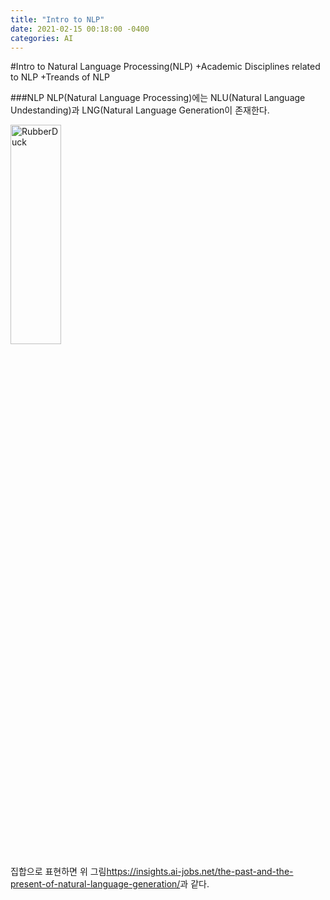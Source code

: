 ```yaml
---
title: "Intro to NLP"
date: 2021-02-15 00:18:00 -0400
categories: AI
---
```


#Intro to Natural Language Processing(NLP)
+Academic Disciplines related to NLP
+Treands of NLP

###NLP
NLP(Natural Language Processing)에는 NLU(Natural Language Undestanding)과 LNG(Natural Language Generation이 존재한다.

<img src="https://user-images.githubusercontent.com/12611645/107938878-53cd3880-6fc9-11eb-81e2-fa1a85526400.png" width="40%" height="30%" title="NLP diagram" alt="RubberDuck"></img>

집합으로 표현하면 위 그림<https://insights.ai-jobs.net/the-past-and-the-present-of-natural-language-generation/>과 같다.


